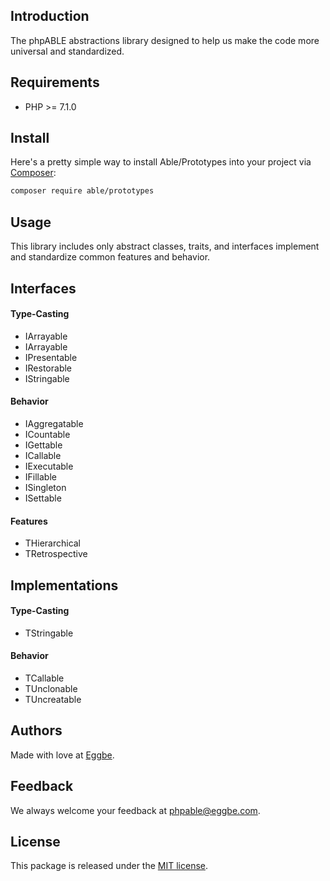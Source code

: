 ## Introduction
The phpABLE abstractions library designed to help us make the code more universal and standardized. 

## Requirements
* PHP >= 7.1.0


## Install
Here's a pretty simple way to install Able/Prototypes into your project via [Composer](http://getcomposer.org):

```bash
composer require able/prototypes
```

## Usage
This library includes only abstract classes, traits, and interfaces implement and standardize common features and behavior. 

## Interfaces 

#### Type-Casting
* IArrayable
* IArrayable
* IPresentable
* IRestorable
* IStringable

#### Behavior
* IAggregatable
* ICountable 
* IGettable
* ICallable 
* IExecutable
* IFillable
* ISingleton
* ISettable

#### Features 
* THierarchical
* TRetrospective

## Implementations 

#### Type-Casting
* TStringable

#### Behavior
* TCallable
* TUnclonable
* TUncreatable


## Authors
Made with love at [Eggbe](http://eggbe.com).


## Feedback 
We always welcome your feedback at [phpable@eggbe.com](mailto:phpable@eggbe.com).


## License
This package is released under the [MIT license](https://github.com/able/prototypes/blob/master/LICENSE).
